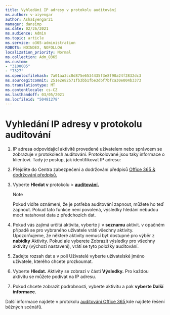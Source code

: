 ```yaml
---
title: Vyhledání IP adresy v protokolu auditování
ms.author: v-aiyengar
author: AshaIyengar21
manager: dansimp
ms.date: 02/26/2021
ms.audience: Admin
ms.topic: article
ms.service: o365-administration
ROBOTS: NOINDEX, NOFOLLOW
localization_priority: Normal
ms.collection: Adm_O365
ms.custom:
- "3100005"
- "7327"
ms.openlocfilehash: 7a01aa3cc0d875e6534435f3e8f90a24f2832dc3
ms.sourcegitcommit: 251e2e82571fb3bb1fbe3dbf7bfca30e004b3373
ms.translationtype: MT
ms.contentlocale: cs-CZ
ms.lasthandoff: 03/05/2021
ms.locfileid: "50481278"
---
```

# <a name="find-the-ip-address-in-audit-log"></a>Vyhledání IP adresy v protokolu auditování

1. IP adresa odpovídající aktivitě provedené uživatelem nebo správcem se zobrazuje v protokolech auditování. Protokolované jsou taky informace o klientovi. Tady je postup, jak identifikovat IP adresu:

1. Přejděte do Centra zabezpečení a dodržování předpisů [Office 365 & dodržování předpisů.](https://go.microsoft.com/fwlink/p/?linkid=2077143)
1. Vyberte **Hledat v** protokolu  >  **[auditování.](https://go.microsoft.com/fwlink/?linkid=2103759)**
    > [!NOTE]
    > Pokud vidíte oznámení, že je potřeba auditování zapnout, můžete ho teď zapnout. Pokud tato funkce není povolená, výsledky hledání nebudou moct natahovat data z předchozích dat.
1. Pokud vás zajímá určitá aktivita, vyberte ji v **seznamu** aktivit. v opačném případě se pro vybraného uživatele vrátí všechny aktivity. Upozorňujeme, že některé aktivity nemusí být dostupné pro výběr z **nabídky** Aktivity. Pokud ale vyberete Zobrazit  výsledky pro všechny aktivity (výchozí nastavení), vrátí se tyto položky auditování.
1. Zadejte rozsah dat a  v poli Uživatelé vyberte uživatelské jméno uživatele, kterého chcete prozkoumat.
1. Vyberte **Hledat.** Aktivity se zobrazí v části **Výsledky.** Pro každou aktivitu se můžete podívat na IP adresu.
1. Pokud chcete zobrazit podrobnosti, vyberte aktivitu a pak **vyberte Další informace.**

Další informace najdete v protokolu [auditování Office 365,](https://go.microsoft.com/fwlink/?linkid=2103944)kde najdete řešení běžných scénářů.